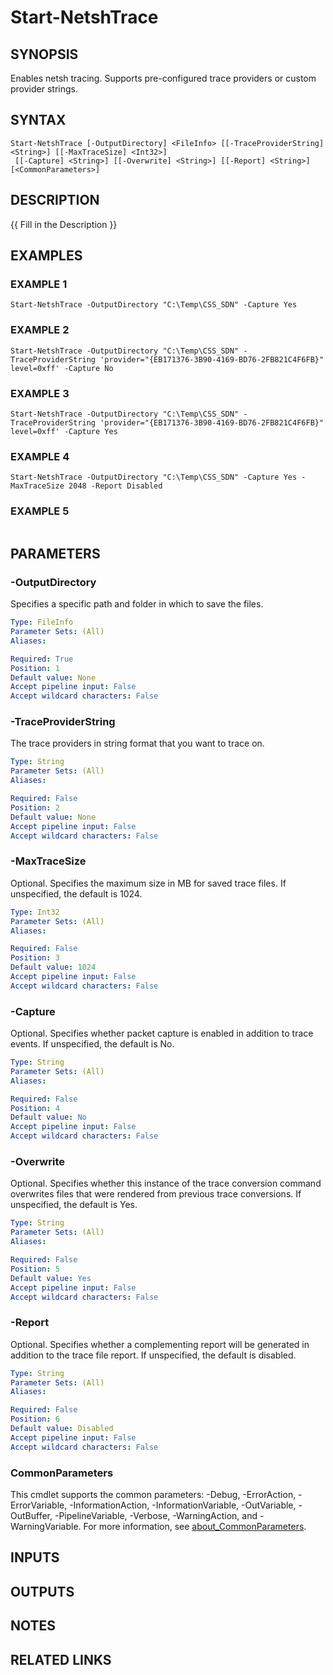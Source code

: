 # Start-NetshTrace

## SYNOPSIS
Enables netsh tracing.
Supports pre-configured trace providers or custom provider strings.

## SYNTAX

```
Start-NetshTrace [-OutputDirectory] <FileInfo> [[-TraceProviderString] <String>] [[-MaxTraceSize] <Int32>]
 [[-Capture] <String>] [[-Overwrite] <String>] [[-Report] <String>] [<CommonParameters>]
```

## DESCRIPTION
{{ Fill in the Description }}

## EXAMPLES

### EXAMPLE 1
```
Start-NetshTrace -OutputDirectory "C:\Temp\CSS_SDN" -Capture Yes
```

### EXAMPLE 2
```
Start-NetshTrace -OutputDirectory "C:\Temp\CSS_SDN" -TraceProviderString 'provider="{EB171376-3B90-4169-BD76-2FB821C4F6FB}" level=0xff' -Capture No
```

### EXAMPLE 3
```
Start-NetshTrace -OutputDirectory "C:\Temp\CSS_SDN" -TraceProviderString 'provider="{EB171376-3B90-4169-BD76-2FB821C4F6FB}" level=0xff' -Capture Yes
```

### EXAMPLE 4
```
Start-NetshTrace -OutputDirectory "C:\Temp\CSS_SDN" -Capture Yes -MaxTraceSize 2048 -Report Disabled
```

### EXAMPLE 5
```

```

## PARAMETERS

### -OutputDirectory
Specifies a specific path and folder in which to save the files.

```yaml
Type: FileInfo
Parameter Sets: (All)
Aliases:

Required: True
Position: 1
Default value: None
Accept pipeline input: False
Accept wildcard characters: False
```

### -TraceProviderString
The trace providers in string format that you want to trace on.

```yaml
Type: String
Parameter Sets: (All)
Aliases:

Required: False
Position: 2
Default value: None
Accept pipeline input: False
Accept wildcard characters: False
```

### -MaxTraceSize
Optional.
Specifies the maximum size in MB for saved trace files.
If unspecified, the default is 1024.

```yaml
Type: Int32
Parameter Sets: (All)
Aliases:

Required: False
Position: 3
Default value: 1024
Accept pipeline input: False
Accept wildcard characters: False
```

### -Capture
Optional.
Specifies whether packet capture is enabled in addition to trace events.
If unspecified, the default is No.

```yaml
Type: String
Parameter Sets: (All)
Aliases:

Required: False
Position: 4
Default value: No
Accept pipeline input: False
Accept wildcard characters: False
```

### -Overwrite
Optional.
Specifies whether this instance of the trace conversion command overwrites files that were rendered from previous trace conversions.
If unspecified, the default is Yes.

```yaml
Type: String
Parameter Sets: (All)
Aliases:

Required: False
Position: 5
Default value: Yes
Accept pipeline input: False
Accept wildcard characters: False
```

### -Report
Optional.
Specifies whether a complementing report will be generated in addition to the trace file report.
If unspecified, the default is disabled.

```yaml
Type: String
Parameter Sets: (All)
Aliases:

Required: False
Position: 6
Default value: Disabled
Accept pipeline input: False
Accept wildcard characters: False
```

### CommonParameters
This cmdlet supports the common parameters: -Debug, -ErrorAction, -ErrorVariable, -InformationAction, -InformationVariable, -OutVariable, -OutBuffer, -PipelineVariable, -Verbose, -WarningAction, and -WarningVariable. For more information, see [about_CommonParameters](http://go.microsoft.com/fwlink/?LinkID=113216).

## INPUTS

## OUTPUTS

## NOTES

## RELATED LINKS
